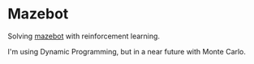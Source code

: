 # Mazebot
 Solving [mazebot](https://noopschallenge.com/challenges/mazebot) with reinforcement learning.

 I'm using Dynamic Programming, but in a near future with Monte Carlo.


